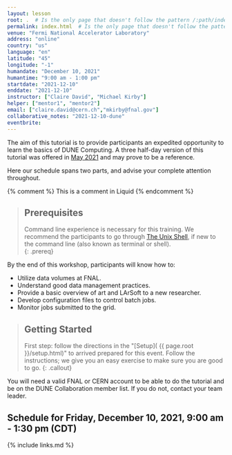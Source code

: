 ```yaml
---
layout: lesson
root: .  # Is the only page that doesn't follow the pattern /:path/index.html
permalink: index.html  # Is the only page that doesn't follow the pattern /:path/index.html
venue: "Fermi National Accelerator Laboratory"
address: "online"
country: "us"
language: "en"
latitude: "45"
longitude: "-1"
humandate: "December 10, 2021"
humantime: "9:00 am - 1:00 pm"
startdate: "2021-12-10"
enddate: "2021-12-10"
instructor: ["Claire David", "Michael Kirby"]
helper: ["mentor1", "mentor2"]
email: ["claire.david@cern.ch","mkirby@fnal.gov"]
collaborative_notes: "2021-12-10-dune"
eventbrite:
---
```


The aim of this tutorial is to provide participants an expedited opportunity to learn the basics of DUNE Computing.   A three half-day version  of this tutorial was offered in [May 2021](https://dune.github.io/computing-training-202112/) and may prove to be a reference. 

Here our schedule spans two parts, and advise your complete attention throughout.

<!-- this is an html comment -->

{% comment %} This is a comment in Liquid {% endcomment %}

> ## Prerequisites
>
> Command line experience is necessary for this training. We recommend the
> participants to go through
> [The Unix Shell](https://swcarpentry.github.io/shell-novice/), if new to the
> command line (also known as terminal or shell).  
{: .prereq}

By the end of this workshop, participants will know how to:

* Utilize data volumes at FNAL.
* Understand good data management practices.
* Provide a basic overview of art and LArSoft to a new researcher.
* Develop configuration files to control batch jobs.
* Monitor jobs submitted to the grid.

> ## Getting Started
>
> First step: follow the directions in the "[Setup](
> {{ page.root }}/setup.html)" to arrived prepared for this event. Follow the instructions; we give you an easy exercise 
> to make sure you are good to go.
{: .callout}

You will need a valid FNAL or CERN account to be able to do the tutorial and be on the DUNE Collaboration member list. If you do not, contact your team leader.


<h2 id="schedule">Schedule for Friday, December 10, 2021, 9:00 am - 1:30 pm (CDT)</h2>

<!--{% include custom_schedule3.html %}-->
<!--<center><img  alt="" src="fig/Schedule_computing_training_202105.png"/></center>-->


<!-- An [asynchronous session]({{site.baseurl}}/asynchronous/) is designed as later day acivities for the first two days of the workshop.-->

{% include links.md %}
